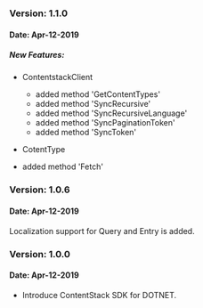 ### Version: 1.1.0
#### Date: Apr-12-2019

##### New Features:
- ContentstackClient
  - added method 'GetContentTypes'
  - added method 'SyncRecursive' 
  - added method 'SyncRecursiveLanguage'
  - added method 'SyncPaginationToken'
  - added method 'SyncToken'

- CotentType
 - added method 'Fetch' 
 
 ### Version: 1.0.6
 #### Date: Apr-12-2019

Localization support for Query and Entry is added.
 
### Version: 1.0.0 
#### Date: Apr-12-2019

- Introduce ContentStack SDK for DOTNET.
